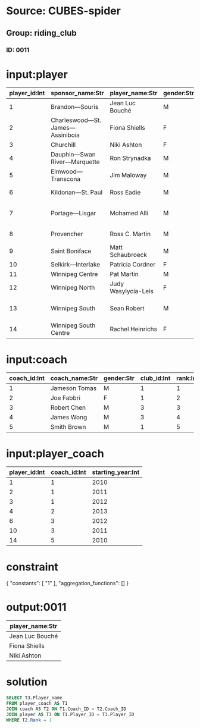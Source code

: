 # Source: CUBES-spider
## Group: riding_club
### ID: 0011

# input:player

| player_id:Int | sponsor_name:Str | player_name:Str | gender:Str | residence:Str | occupation:Str | votes:Int | rank:Str |
|---|---|---|---|---|---|---|---|
| 1 | Brandon—Souris | Jean Luc Bouché | M | Brandon | Locomotive Engineer | 6055 | 2nd |
| 2 | Charleswood—St. James—Assiniboia | Fiona Shiells | F | Winnipeg | Ministerial Assistant | 7190 | 3rd |
| 3 | Churchill | Niki Ashton | F | Thompson | Researcher | 8734 | 1st |
| 4 | Dauphin—Swan River—Marquette | Ron Strynadka | M | Birtle | Retired | 4914 | 2nd |
| 5 | Elmwood—Transcona | Jim Maloway | M | Winnipeg | Small Businessman | 14355 | 1st |
| 6 | Kildonan—St. Paul | Ross Eadie | M | Winnipeg | Self Employed / Consultant | 12093 | 2nd |
| 7 | Portage—Lisgar | Mohamed Alli | M | Winnipeg | Distribution Centre Associate | 2353 | 4th |
| 8 | Provencher | Ross C. Martin | M | Oakbank | Design Coordinator | 4947 | 2nd |
| 9 | Saint Boniface | Matt Schaubroeck | M | Winnipeg | Student | 5502 | 3rd |
| 10 | Selkirk—Interlake | Patricia Cordner | F | Selkirk | Retired | 9506 | 2nd |
| 11 | Winnipeg Centre | Pat Martin | M | Winnipeg | Parliamentarian | 12285 | 1st |
| 12 | Winnipeg North | Judy Wasylycia-Leis | F | Winnipeg | Parliamentarian | 14097 | 1st |
| 13 | Winnipeg South | Sean Robert | M | Winnipeg | Product Consultant - MLCC | 4673 | 3rd |
| 14 | Winnipeg South Centre | Rachel Heinrichs | F | Winnipeg | Student | 5490 | 3rd |

# input:coach

| coach_id:Int | coach_name:Str | gender:Str | club_id:Int | rank:Int |
|---|---|---|---|---|
| 1 | Jameson Tomas | M | 1 | 1 |
| 2 | Joe Fabbri | F | 1 | 2 |
| 3 | Robert Chen | M | 3 | 3 |
| 4 | James Wong | M | 3 | 4 |
| 5 | Smith Brown | M | 1 | 5 |

# input:player_coach

| player_id:Int | coach_id:Int | starting_year:Int |
|---|---|---|
| 1 | 1 | 2010 |
| 2 | 1 | 2011 |
| 3 | 1 | 2012 |
| 4 | 2 | 2013 |
| 6 | 3 | 2012 |
| 10 | 3 | 2011 |
| 14 | 5 | 2010 |

# constraint

{
  "constants": [
    "1"
  ],
  "aggregation_functions": []
}

# output:0011

| player_name:Str |
|---|
| Jean Luc Bouché |
| Fiona Shiells |
| Niki Ashton |

# solution

```sql
SELECT T3.Player_name
FROM player_coach AS T1
JOIN coach AS T2 ON T1.Coach_ID = T2.Coach_ID
JOIN player AS T3 ON T1.Player_ID = T3.Player_ID
WHERE T2.Rank = 1
```
